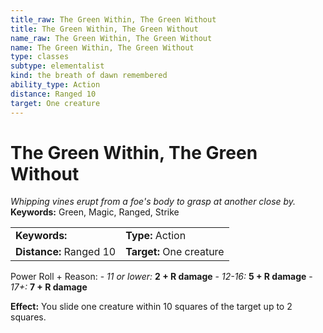 ```yaml
---
title_raw: The Green Within, The Green Without
title: The Green Within, The Green Without
name_raw: The Green Within, The Green Without
name: The Green Within, The Green Without
type: classes
subtype: elementalist
kind: the breath of dawn remembered
ability_type: Action
distance: Ranged 10
target: One creature
---
```


# The Green Within, The Green Without

*Whipping vines erupt from a foe's body to grasp at another close by.* **Keywords:** Green, Magic, Ranged, Strike

|                         |                          |
| :---------------------- | :----------------------- |
| **Keywords:**           | **Type:** Action         |
| **Distance:** Ranged 10 | **Target:** One creature |

Power Roll + Reason: - *11 or lower:* **2 + R damage** - *12-16:* **5 + R damage** - *17+:* **7 + R damage**

**Effect:** You slide one creature within 10 squares of the target up to 2 squares.
